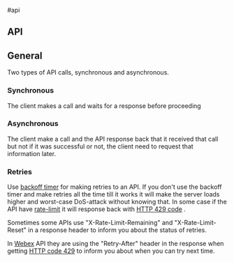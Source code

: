 \#api

## API

## General

Two types of API calls, synchronous and asynchronous. 

### Synchronous

The client makes a call and waits for a response before proceeding

### Asynchronous

The client make a call and the API response back that it received that call but not if it was successful or not, the client need to request that information later. 

### Retries

Use [backoff timer](Backoff%20timer.md) for making retries to an API. If you don't use the backoff timer and make retries all the time till it works it will make the server loads higher and worst-case DoS-attack without knowing that. In some case if the API have [rate-limit](..\Software%20Development%20and%20Design\rate-limit.md#rest-api-calls) it will response back with [HTTP 429 code](HTTP%20Codes.md#4xx-429) .

Sometimes some APIs use "X-Rate-Limit-Remaining" and "X-Rate-Limit-Reset" in a response header to inform you about the status of retries. 

In [Webex](..\Cisco%20Platforms\Webex.md) API they are using the "Retry-After" header in the response when getting [HTTP code 429](HTTP%20Codes.md#429) to inform you about when you can try next time. 
